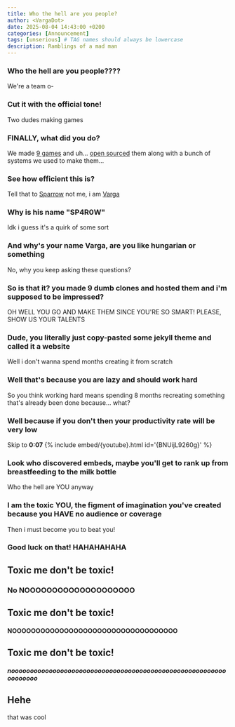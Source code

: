 ```yaml
---
title: Who the hell are you people?
author: <VargaDot>
date: 2025-08-04 14:43:00 +0200
categories: [Announcement]
tags: [unserious] # TAG names should always be lowercase
description: Ramblings of a mad man
---
```


### Who the hell are you people????

We're a team o-

### Cut it with the official tone!

Two dudes making games

### FINALLY, what did you do?

We made [9 games](https://sparrowworks.itch.io/) and uh... [open sourced](https://github.com/Sparrowworks) them along with a bunch of systems we used to make them...

### See how efficient this is?

Tell that to [Sparrow](https://github.com/SP4R0W) not me, i am [Varga](https://github.com/VargaDot)

### Why is his name "SP4R0W"

Idk i guess it's a quirk of some sort

### And why's your name Varga, are you like hungarian or something

No, why you keep asking these questions?

### So is that it? you made 9 dumb clones and hosted them and i'm supposed to be impressed?

OH WELL YOU GO AND MAKE THEM SINCE YOU'RE SO SMART! PLEASE, SHOW US YOUR TALENTS

### Dude, you literally just copy-pasted some jekyll theme and called it a website

Well i don't wanna spend months creating it from scratch

### Well that's because you are lazy and should work hard

So you think working hard means spending 8 months recreating something that's already been done because... what?

### Well because if you don't then your productivity rate will be very low

Skip to **0:07** {% include embed/{youtube}.html id='{BNUijL9260g}' %}

### Look who discovered embeds, maybe you'll get to rank up from breastfeeding to the milk bottle

Who the hell are YOU anyway

### I am the toxic YOU, the figment of imagination you've created because you HAVE no audience or coverage

Then i must become you to beat you!

### Good luck on that! HAHAHAHAHA

## Toxic me don't be toxic!

### No NOOOOOOOOOOOOOOOOOOOO

## Toxic me don't be toxic!

#### NOOOOOOOOOOOOOOOOOOOOOOOOOOOOOOOOOOO

## Toxic me don't be toxic!

##### nooooooooooooooooooooooooooooooooooooooooooooooooooooooooooooooooo

## Hehe
that was cool